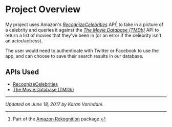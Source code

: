 # Project Overview

My project uses Amazon's _[RecognizeCelebrities](http://docs.aws.amazon.com/rekognition/latest/dg/API_RecognizeCelebrities.html)_ API[^1] to take in a picture of a celebrity and queries it against the _[The Movie Database (TMDb)](https://www.themoviedb.org/documentation/api)_ API to return a list of movies that they've been in (or an error if the celebrity isn't an actor/actress). 

The user would need to authenticate with Twitter or Facebook to use the app, and can choose to save their search results in our database. 

## APIs Used
* [RecognizeCelebrities](http://docs.aws.amazon.com/rekognition/latest/dg/API_RecognizeCelebrities.html)
* [The Movie Database (TMDb)](https://www.themoviedb.org/documentation/api) 

----
_Updated on June 18, 2017 by Karan Varindani._

[^1]:	Part of the [Amazon Rekognition](https://aws.amazon.com/documentation/rekognition/) package.